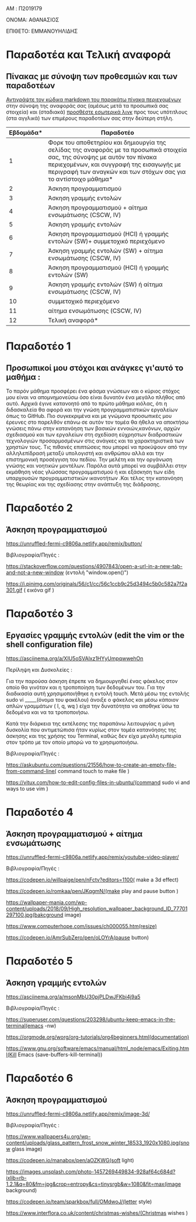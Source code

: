 AM : Π2019179 

ONOMA: ΑΘΑΝΑΣΙΟΣ

ΕΠΙΘΕΤΟ: ΕΜΜΑΝΟΥΗΛΙΔΗΣ 

# Παραδοτέα και Τελική αναφορά

## Πίνακας με σύνοψη των προθεσμιών και των παραδοτέων

[Αντιγράψτε τον κώδικα markdown του παρακάτω πίνακα περιεχομένων](https://raw.githubusercontent.com/courses-ionio/help/master/deliverables/index.md) στην σύνοψη της αναφοράς σας (αμέσως μετά τα προσωπικά σας στοιχεία) και (σταδιακά) [προσθέστε εσωτερικά λινκ](https://stackoverflow.com/questions/53091847/github-markdown-anchor-only-linking-to-top-of-the-page) προς τους υπότιτλους (στα αγγλικά) των επιμέρους παραδοτέων σας στην δεύτερη στήλη.

| Εβδομάδα* | Παραδοτέο |
| --- | --- |
| 1 | Φορκ του αποθετηρίου και δημιουργία της σελίδας της αναφοράς με τα προσωπικά στοιχεία σας, της σύνοψης με αυτόν τον πίνακα περιεχομένων, και συγγραφή της εισαγωγής με περιγραφή των αναγκών και των στόχων σας για το αντίστοιχο μάθημα* |
| 2 | Άσκηση προγραμματισμού |
| 3 | Άσκηση γραμμής εντολών |
| 4 | Άσκηση προγραμματισμού + αίτημα ενσωμάτωσης (CSCW, IV) |
| 5 | Άσκηση γραμμής εντολών |
| 6 | Άσκηση προγραμματισμού (HCI) ή γραμμής εντολών (SW)+ συμμετοχικό περιεχόμενο |
| 7 | Άσκηση γραμμής εντολών (SW) + αίτημα ενσωμάτωσης (CSCW, IV) |
| 8 | Άσκηση προγραμματισμού (HCI) ή γραμμής εντολών (SW) |
| 9 | Άσκηση γραμμής εντολών (SW) ή αίτημα ενσωμάτωσης (CSCW, IV) |
| 10 | συμμετοχικό περιεχόμενο |
| 11 | αίτημα ενσωμάτωσης (CSCW, IV) |
| 12 | Τελική αναφορά* |

# Παραδοτέο 1 


## Προσωπικοί μου στόχοι και ανάγκες γι'αυτό το μαθήμα : 
Το παρόν μάθημα προσφέρει ένα φάσμα γνώσεων και ο κύριος στόχος μου είναι να απομνημονεύσω όσο είναι δυνατόν ένα μεγάλο πλήθος από αυτό. Αρχικά έγινε κατανοητό από το πρώτο μάθημα κιόλας, ότι η διδασκαλεία θα αφορά και την γνώση προγραμματιστικών εργαλείων όπως το GitHub. Πιο συγκεκριμένα και με γνώμονα προσωπικές μου έρευνες στο παρελθόν επάνω σε αυτόν τον τομέα θα ήθελα να αποκτήσω γνώσεις πάνω στην κατανόηση των βασικών εννοιών,κανόνων, αρχών σχεδιασμού και των εργαλείων στη σχεδίαση εύχρηστων διαδραστικών τεχνολογιών προσαρμοσμένων στις ανάγκες και τα χαρακτηριστικά των χρηστών τους. Τις πιθανές επιπτώσεις που μπορεί να προκύψουν από την αλληλεπίδρασή μεταξύ υπολογιστή και ανθρώπου αλλά και την επιστημονική προσέγγιση του πεδίου. Την μελέτη και την οργάνωση γνώσης και νοητικών μοντέλων. Παρόλα αυτά μπορεί να συμβάλλει στην εκμάθηση νέας γλώσσας προγραμματισμού ή και εξάσκηση των είδη υπαρχουσών προγραμματιστικών ικανοτήτων .Και τέλος την κατανόηση της θεωρίας και της σχεδίασης στην ανάπτυξη της διάδρασης.

# Παραδοτέο 2

## Άσκηση προγραμματισμού 

https://unruffled-fermi-c9806a.netlify.app/remix/button/

Βιβλιογραφία/Πηγές : 

https://stackoverflow.com/questions/4907843/open-a-url-in-a-new-tab-and-not-a-new-window (εντολή "window.open()")


https://i.pinimg.com/originals/56/c1/cc/56c1ccb9c25d3494c5b0c582a7f2a301.gif ( εικόνα gif ) 

# Παραδοτέο 3

## Εργασίες γραμμής εντολών  (edit the vim or the shell configuration file)

https://asciinema.org/a/XIU5oSVAlxz1HYyUmpqwwehOn

Περίληψη και Δυσκολείες :

Για την παρούσα άσκηση έπρεπε να δημιουργηθεί ένας φάκελος στον οποίο θα γινόταν και η τροποποίηση των δεδομένων του. Για την διαδικασία αυτή χρησιμοποιήθηκε  η εντολή touch. Μετά μέσω της εντολής sudo vi _____(όνομα του φακέλου) άνοιξε ο φάκελος και μέσω κάποιον απλών γραμμάτων ( I, q, wq ) είχα την δυνατότητα να αποθηκε΄ύσω τα δεδομένα και να τα τροποποιήσω.   

Κατά την διάρκεια της εκτέλεσης της παραπάνω λειτουργίας η μόνη δυσκολία που αντιμετώπισα ήταν κυρίως στον τομέα κατανόησης της άσκησης και της χρήσης του Terminal, καθώς δεν είχα μεγάλη εμπειρία στον τρόπο με  τον οποίο μπορώ να το χρησιμοποιήσω. 


Βιβλιογραφία/Πηγές : 

https://askubuntu.com/questions/21556/how-to-create-an-empty-file-from-command-line( command touch to make file ) 

https://vitux.com/how-to-edit-config-files-in-ubuntu/(command sudo vi and ways to use vim ) 

# Παραδοτέο 4

## Άσκηση προγραμματισμού + αίτημα ενσωμάτωσης

https://unruffled-fermi-c9806a.netlify.app/remix/youtube-video-player/

Βιβλιογραφία/Πηγές : 

https://codepen.io/willpaige/pen/nFctv?editors=1100( make a 3d effect) 


https://codepen.io/romkaa/pen/JKqgmN/(make play and pause button ) 

https://wallpaper-mania.com/wp-content/uploads/2018/09/High_resolution_wallpaper_background_ID_77701297100.jpg(bakcground image)

https://www.computerhope.com/issues/ch000055.htm(resize) 


https://codepen.io/AmrSubZero/pen/oLOYrA(pause button)

# Παραδοτέο 5

## Άσκηση γραμμής εντολών

https://asciinema.org/a/msonMbU30pjPLDwJFKbi4j9a5

Βιβλιογραφία/Πηγές : 

https://superuser.com/questions/203298/ubuntu-keep-emacs-in-the-terminal(emacs -nw)

https://orgmode.org/worg/org-tutorials/org4beginners.html(documentation) 

https://www.gnu.org/software/emacs/manual/html_node/emacs/Exiting.html(Kill Emacs (save-buffers-kill-terminal))

# Παραδοτέο 6

## Άσκηση προγραμματισμού 

https://unruffled-fermi-c9806a.netlify.app/remix/image-3d/

Βιβλιογραφία/Πηγές : 

https://www.wallpapers4u.org/wp-content/uploads/glass_pattern_frost_snow_winter_18533_1920x1080.jpg(snow glass image)

https://codepen.io/manabox/pen/aOZKWG(soft light)

https://images.unsplash.com/photo-1457269449834-928af64c684d?ixlib=rb-1.2.1&q=80&fm=jpg&crop=entropy&cs=tinysrgb&w=1080&fit=max(image background)

https://codepen.io/team/sparkbox/full/OMdwoJ/(letter style) 

https://www.interflora.co.uk/content/christmas-wishes/(Christmas wishes ) 

